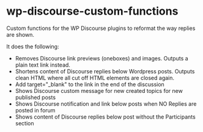 # wp-discourse-custom-functions
Custom functions for the WP Discourse plugins to reformat the way replies are shown.

It does the following:

- Removes Discourse link previews (oneboxes) and images. Outputs a plain text link instead.
- Shortens content of Discourse replies below Wordpress posts. Outputs clean HTML where all cut off HTML elements are closed again.
- Add target="_blank" to the link in the end of the discussion
- Shows Discourse custom message for new created topics for new published posts
- Shows Discourse notification and link below posts when NO Replies are posted in forum
- Shows content of Discourse replies below post without the Participants section
